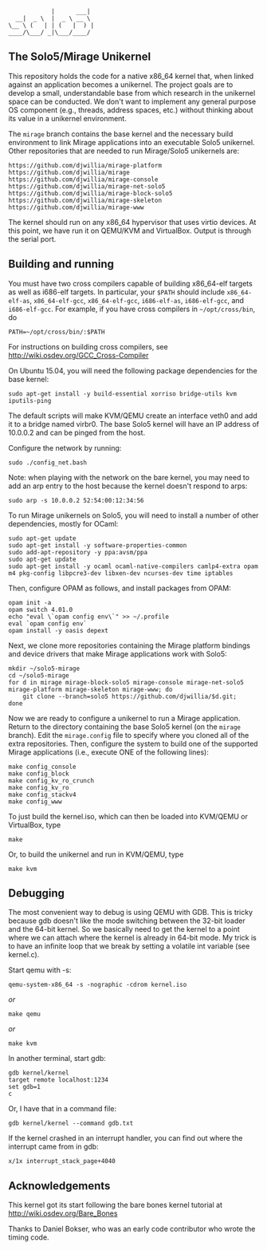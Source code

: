                 |      ___|  
      __|  _ \  |  _ \ __ \  
    \__ \ (   | | (   |  ) | 
    ____/\___/ _|\___/____/  

The Solo5/Mirage Unikernel
--------------------------

This repository holds the code for a native x86_64 kernel that, when
linked against an application becomes a unikernel.  The project goals
are to develop a small, understandable base from which research in the
unikernel space can be conducted.  We don't want to implement any
general purpose OS component (e.g., threads, address spaces, etc.)
without thinking about its value in a unikernel environment.

The `mirage` branch contains the base kernel and the necessary build
environment to link Mirage applications into an executable Solo5
unikernel.  Other repositories that are needed to run Mirage/Solo5
unikernels are:

    https://github.com/djwillia/mirage-platform
    https://github.com/djwillia/mirage
    https://github.com/djwillia/mirage-console
    https://github.com/djwillia/mirage-net-solo5
    https://github.com/djwillia/mirage-block-solo5
    https://github.com/djwillia/mirage-skeleton
    https://github.com/djwillia/mirage-www

The kernel should run on any x86_64 hypervisor that uses virtio
devices.  At this point, we have run it on QEMU/KVM and VirtualBox.
Output is through the serial port.

Building and running
--------------------

You must have two cross compilers capable of building x86_64-elf
targets as well as i686-elf targets.  In particular, your `$PATH`
should include `x86_64-elf-as`, `x86_64-elf-gcc`, `x86_64-elf-gcc`,
`i686-elf-as`, `i686-elf-gcc`, and `i686-elf-gcc`.  For example, if
you have cross compilers in `~/opt/cross/bin`, do

    PATH=~/opt/cross/bin/:$PATH

For instructions on building cross compilers, see
<http://wiki.osdev.org/GCC_Cross-Compiler>

On Ubuntu 15.04, you will need the following package dependencies for
the base kernel:

    sudo apt-get install -y build-essential xorriso bridge-utils kvm iputils-ping

The default scripts will make KVM/QEMU create an interface veth0 and
add it to a bridge named virbr0.  The base Solo5 kernel will have an
IP address of 10.0.0.2 and can be pinged from the host.

Configure the network by running:

    sudo ./config_net.bash

Note: when playing with the network on the bare kernel, you may need
to add an arp entry to the host because the kernel doesn't respond to
arps:

    sudo arp -s 10.0.0.2 52:54:00:12:34:56

To run Mirage unikernels on Solo5, you will need to install a number
of other dependencies, mostly for OCaml:

    sudo apt-get update
    sudo apt-get install -y software-properties-common
    sudo add-apt-repository -y ppa:avsm/ppa
    sudo apt-get update
    sudo apt-get install -y ocaml ocaml-native-compilers camlp4-extra opam m4 pkg-config libpcre3-dev libxen-dev ncurses-dev time iptables

Then, configure OPAM as follows, and install packages from OPAM:

    opam init -a
    opam switch 4.01.0
    echo "eval \`opam config env\`" >> ~/.profile
    eval `opam config env`
    opam install -y oasis depext

Next, we clone more repositories containing the Mirage platform
bindings and device drivers that make Mirage applications work with
Solo5:

    mkdir ~/solo5-mirage
    cd ~/solo5-mirage
    for d in mirage mirage-block-solo5 mirage-console mirage-net-solo5 mirage-platform mirage-skeleton mirage-www; do
        git clone --branch=solo5 https://github.com/djwillia/$d.git;
    done

Now we are ready to configure a unikernel to run a Mirage application.
Return to the directory containing the base Solo5 kernel (on the
`mirage` branch). Edit the `mirage.config` file to specify where you
cloned all of the extra repositories.  Then, configure the system to
build one of the supported Mirage applications (i.e., execute ONE of
the following lines):

    make config_console
    make config_block
    make config_kv_ro_crunch
    make config_kv_ro
    make config_stackv4
    make config_www

To just build the kernel.iso, which can then be loaded into
KVM/QEMU or VirtualBox, type

    make 

Or, to build the unikernel and run in KVM/QEMU, type

    make kvm

Debugging
---------

The most convenient way to debug is using QEMU with GDB.  This is
tricky because gdb doesn't like the mode switching between the 32-bit
loader and the 64-bit kernel.  So we basically need to get the kernel
to a point where we can attach where the kernel is already in 64-bit
mode.  My trick is to have an infinite loop that we break by setting a
volatile int variable (see kernel.c).

Start qemu with -s:

    qemu-system-x86_64 -s -nographic -cdrom kernel.iso

*or*

    make qemu

*or*

    make kvm

In another terminal, start gdb:

    gdb kernel/kernel
    target remote localhost:1234
    set gdb=1
    c

Or, I have that in a command file:

    gdb kernel/kernel --command gdb.txt

If the kernel crashed in an interrupt handler, you can find out where
the interrupt came from in gdb:

    x/1x interrupt_stack_page+4040

Acknowledgements
----------------

This kernel got its start following the bare bones kernel tutorial at
<http://wiki.osdev.org/Bare_Bones>

Thanks to Daniel Bokser, who was an early code contributor who wrote
the timing code.
